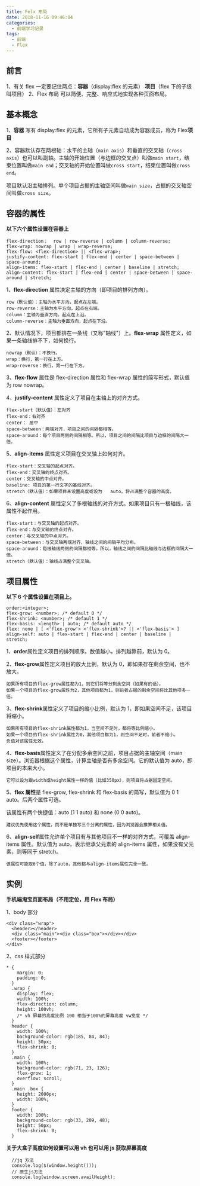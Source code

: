 ```yaml
---
title: Felx 布局
date: 2018-11-16 09:46:04
categories:
  - 前端学习记录
tags:
  - 前端
  - Flex
---
```


## 前言

1、有关 flex 一定要记住两点：**容器**（display:flex 的元素） **项目**（flex 下的子级叫项目）
2、Flex 布局 可以简便、完整、响应式地实现各种页面布局。

## 基本概念

1、**容器** 写有 display:flex 的元素，它所有子元素自动成为容器成员，称为 Flex**项目**

2、容器默认存在两根轴：水平的主轴（`main axis`）和垂直的交叉轴（`cross axis`）也可以叫副轴。主轴的开始位置（与边框的交叉点）叫做`main start`，结束位置叫做`main end`；交叉轴的开始位置叫做`cross start`，结束位置叫做`cross end`。

项目默认沿主轴排列。单个项目占据的主轴空间叫做`main size`，占据的交叉轴空间叫做`cross size`。

## 容器的属性

**以下六个属性设置在容器上**

    flex-direction：  row | row-reverse | column | column-reverse;
    flex-wrap: nowrap | wrap | wrap-reverse;
    flex-flow: <flex-direction> || <flex-wrap>;
    justify-content: flex-start | flex-end | center | space-between | space-around;
    align-items: flex-start | flex-end | center | baseline | stretch;
    align-content: flex-start | flex-end | center | space-between | space-around | stretch;

1、**flex-direction** 属性决定主轴的方向（即项目的排列方向）。

    row（默认值）：主轴为水平方向，起点在左端。
    row-reverse：主轴为水平方向，起点在右端。
    column：主轴为垂直方向，起点在上沿。
    column-reverse：主轴为垂直方向，起点在下沿。

2、默认情况下，项目都排在一条线（又称"轴线"）上。**flex-wrap** 属性定义，如果一条轴线排不下，如何换行。

    nowrap（默认）：不换行。
    wrap：换行，第一行在上方。
    wrap-reverse：换行，第一行在下方。

3、**flex-flow** 属性是 flex-direction 属性和 flex-wrap 属性的简写形式，默认值为 row nowrap。

4、**justify-content** 属性定义了项目在主轴上的对齐方式。

    flex-start（默认值）：左对齐
    flex-end：右对齐
    center： 居中
    space-between：两端对齐，项目之间的间隔都相等。
    space-around：每个项目两侧的间隔相等。所以，项目之间的间隔比项目与边框的间隔大一倍。

5、**align-items** 属性定义项目在交叉轴上如何对齐。

    flex-start：交叉轴的起点对齐。
    flex-end：交叉轴的终点对齐。
    center：交叉轴的中点对齐。
    baseline: 项目的第一行文字的基线对齐。
    stretch（默认值）：如果项目未设置高度或设为   auto，将占满整个容器的高度。

6、**align-content** 属性定义了多根轴线的对齐方式。如果项目只有一根轴线，该属性不起作用。

    flex-start：与交叉轴的起点对齐。
    flex-end：与交叉轴的终点对齐。
    center：与交叉轴的中点对齐。
    space-between：与交叉轴两端对齐，轴线之间的间隔平均分布。
    space-around：每根轴线两侧的间隔都相等。所以，轴线之间的间隔比轴线与边框的间隔大一倍。
    stretch（默认值）：轴线占满整个交叉轴。

## 项目属性

**以下 6 个属性设置在项目上。**

    order:<integer>;
    flex-grow: <number>; /* default 0 */
    flex-shrink: <number>; /* default 1 */
    flex-basis: <length> | auto; /* default auto */
    flex: none | [ <'flex-grow'> <'flex-shrink'>? || <'flex-basis'> ]
    align-self: auto | flex-start | flex-end | center | baseline | stretch;

1、**order**属性定义项目的排列顺序。数值越小，排列越靠前，默认为 0。

2、**flex-grow**属性定义项目的放大比例，默认为 0，即如果存在剩余空间，也不放大。

    如果所有项目的flex-grow属性都为1，则它们将等分剩余空间（如果有的话）。
    如果一个项目的flex-grow属性为2，其他项目都为1，则前者占据的剩余空间将比其他项多一倍。

3、**flex-shrink**属性定义了项目的缩小比例，默认为 1，即如果空间不足，该项目将缩小。

    如果所有项目的flex-shrink属性都为1，当空间不足时，都将等比例缩小。
    如果一个项目的flex-shrink属性为0，其他项目都为1，则空间不足时，前者不缩小。
    负值对该属性无效。

4、**flex-basis**属性定义了在分配多余空间之前，项目占据的主轴空间（main size）。浏览器根据这个属性，计算主轴是否有多余空间。它的默认值为 auto，即项目的本来大小。

    它可以设为跟width或height属性一样的值（比如350px），则项目将占据固定空间。

5、**flex 属性**是 flex-grow, flex-shrink 和 flex-basis 的简写，默认值为 0 1 auto。后两个属性可选。

该属性有两个快捷值：auto (1 1 auto) 和 none (0 0 auto)。

    建议优先使用这个属性，而不是单独写三个分离的属性，因为浏览器会推算相关值。

6、**align-self**属性允许单个项目有与其他项目不一样的对齐方式，可覆盖 align-items 属性。默认值为 auto，表示继承父元素的 align-items 属性，如果没有父元素，则等同于 stretch。

    该属性可能取6个值，除了auto，其他都与align-items属性完全一致。

## 实例

**手机端淘宝页面布局（不用定位，用 Flex 布局）**

1、body 部分

    <div class="wrap">
      <header></header>
      <div class="main"><div class="box"></div></div>
      <footer></footer>
    </div>

2、css 样式部分

    * {
        margin: 0;
        padding: 0;
      }
      .wrap {
        display: flex;
        width: 100%;
        flex-direction: column;
        height: 100vh;
        /* vh 屏幕的高度比例 100 相当于100%的屏幕高度 vw宽度 */
      }
      header {
        width: 100%;
        background-color: rgb(185, 84, 84);
        height: 50px;
        flex-shrink: 0;
      }
      .main {
        width: 100%;
        background-color: rgb(71, 23, 126);
        flex-grow: 1;
        overflow: scroll;
      }
      .main .box {
        height: 2000px;
        width: 100%;
      }
      footer {
        width: 100%;
        background-color: rgb(33, 209, 48);
        height: 50px;
        flex-shrink: 0;
      }

**关于大盒子高度如何设置可以用 vh 也可以用 js 获取屏幕高度**

      //jq 方法
      console.log($(window.height()));
      // 原生js方法
      console.log(window.screen.availHeight);
